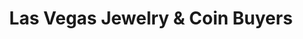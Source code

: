 ---
title: "Las Vegas Jewelry & Coin Buyers"
url: /henderson/las-vegas-jewelry-und-coin-buyers/
shop: Leiher
---